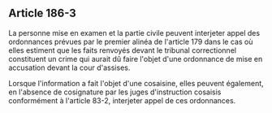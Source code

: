 Article 186-3
----
La personne mise en examen et la partie civile peuvent interjeter appel des
ordonnances prévues par le premier alinéa de l'article 179 dans le cas où elles
estiment que les faits renvoyés devant le tribunal correctionnel constituent un
crime qui aurait dû faire l'objet d'une ordonnance de mise en accusation devant
la cour d'assises.

Lorsque l'information a fait l'objet d'une cosaisine, elles peuvent également,
en l'absence de cosignature par les juges d'instruction cosaisis conformément à
l'article 83-2, interjeter appel de ces ordonnances.
